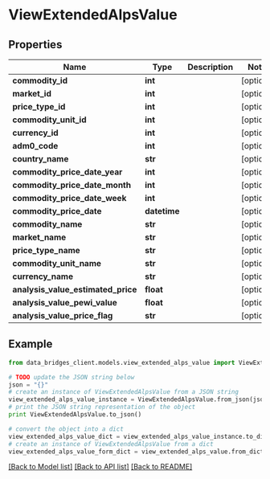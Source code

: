# ViewExtendedAlpsValue


## Properties

Name | Type | Description | Notes
------------ | ------------- | ------------- | -------------
**commodity_id** | **int** |  | [optional] 
**market_id** | **int** |  | [optional] 
**price_type_id** | **int** |  | [optional] 
**commodity_unit_id** | **int** |  | [optional] 
**currency_id** | **int** |  | [optional] 
**adm0_code** | **int** |  | [optional] 
**country_name** | **str** |  | [optional] 
**commodity_price_date_year** | **int** |  | [optional] 
**commodity_price_date_month** | **int** |  | [optional] 
**commodity_price_date_week** | **int** |  | [optional] 
**commodity_price_date** | **datetime** |  | [optional] 
**commodity_name** | **str** |  | [optional] 
**market_name** | **str** |  | [optional] 
**price_type_name** | **str** |  | [optional] 
**commodity_unit_name** | **str** |  | [optional] 
**currency_name** | **str** |  | [optional] 
**analysis_value_estimated_price** | **float** |  | [optional] 
**analysis_value_pewi_value** | **float** |  | [optional] 
**analysis_value_price_flag** | **str** |  | [optional] 

## Example

```python
from data_bridges_client.models.view_extended_alps_value import ViewExtendedAlpsValue

# TODO update the JSON string below
json = "{}"
# create an instance of ViewExtendedAlpsValue from a JSON string
view_extended_alps_value_instance = ViewExtendedAlpsValue.from_json(json)
# print the JSON string representation of the object
print ViewExtendedAlpsValue.to_json()

# convert the object into a dict
view_extended_alps_value_dict = view_extended_alps_value_instance.to_dict()
# create an instance of ViewExtendedAlpsValue from a dict
view_extended_alps_value_form_dict = view_extended_alps_value.from_dict(view_extended_alps_value_dict)
```
[[Back to Model list]](../README.md#documentation-for-models) [[Back to API list]](../README.md#documentation-for-api-endpoints) [[Back to README]](../README.md)


